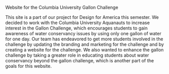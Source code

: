 Website for the Columbia University Gallon Challenge

This site is a part of our project for Design for America this semester. We decided to work with the Columbia University Aquanauts to increase interest in the Gallon Challenge, which encourages students to gain awareness of water conservancy issues by using only one gallon of water for one day. Our team has endeavored to get more students involved in the challenge by updating the branding and marketing for the challenge and by creating a website for the challenge. We also wanted to enhance the gallon challenge by taking a greater role in educating students about water conservancy beyond the gallon challenge, which is another part of the goals for this website.
